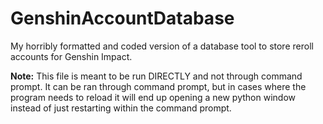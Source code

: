 # GenshinAccountDatabase
My horribly formatted and coded version of a database tool to store reroll accounts for Genshin Impact.

**Note:** This file is meant to be run DIRECTLY and not through command prompt. It can be ran through command prompt, but in cases where the program needs to reload it will end up opening a new python window instead of just restarting within the command prompt.
